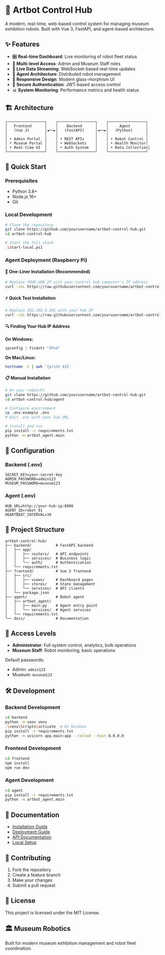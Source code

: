 # 🤖 Artbot Control Hub

A modern, real-time, web-based control system for managing museum exhibition robots. Built with Vue 3, FastAPI, and agent-based architecture.

## ✨ Features

- 🎛️ **Real-time Dashboard**: Live monitoring of robot fleet status
- 👥 **Multi-level Access**: Admin and Museum Staff roles  
- 🔄 **Live Data Streaming**: WebSocket-based real-time updates
- 🤖 **Agent Architecture**: Distributed robot management
- 📱 **Responsive Design**: Modern glass-morphism UI
- 🔐 **Secure Authentication**: JWT-based access control
- 📊 **System Monitoring**: Performance metrics and health status

## 🏗️ Architecture

```
┌─────────────────┐    ┌─────────────────┐    ┌─────────────────┐
│   Frontend      │    │    Backend      │    │     Agent       │
│   (Vue 3)       │◄──►│   (FastAPI)     │◄──►│   (Python)      │
│                 │    │                 │    │                 │
│ • Admin Portal  │    │ • REST APIs     │    │ • Robot Control │
│ • Museum Portal │    │ • WebSockets    │    │ • Health Monitor│
│ • Real-time UI  │    │ • Auth System   │    │ • Data Collection│
└─────────────────┘    └─────────────────┘    └─────────────────┘
```

## 🚀 Quick Start

### Prerequisites
- Python 3.8+
- Node.js 16+
- Git

### Local Development
```bash
# Clone the repository
git clone https://github.com/yourusername/artbot-control-hub.git
cd artbot-control-hub

# Start the full stack
.\start-local.ps1
```

### Agent Deployment (Raspberry Pi)

#### 🚀 One-Liner Installation (Recommended)
```bash
# Replace YOUR_HUB_IP with your control hub computer's IP address
curl -sSL https://raw.githubusercontent.com/yourusername/artbot-control-hub/main/install-agent.sh | bash
```

#### ⚡ Quick Test Installation
```bash
# Replace 192.168.0.201 with your hub IP
curl -sSL https://raw.githubusercontent.com/yourusername/artbot-control-hub/main/quick-install.sh | bash -s 192.168.0.201
```

#### 🔍 Finding Your Hub IP Address

**On Windows:**
```powershell
ipconfig | findstr "IPv4"
```

**On Mac/Linux:**
```bash
hostname -I | awk '{print $1}'
```

#### 📋 Manual Installation
```bash
# On your robot/Pi
git clone https://github.com/yourusername/artbot-control-hub.git
cd artbot-control-hub/agent

# Configure environment
cp .env.example .env
# Edit .env with your hub URL

# Install and run
pip install -r requirements.txt
python -m artbot_agent.main
```

## 🔧 Configuration

### Backend (.env)
```env
SECRET_KEY=your-secret-key
ADMIN_PASSWORD=admin123
MUSEUM_PASSWORD=museum123
```

### Agent (.env)
```env
HUB_URL=http://your-hub-ip:8000
AGENT_ID=robot_01
HEARTBEAT_INTERVAL=30
```

## 📁 Project Structure

```
artbot-control-hub/
├── backend/           # FastAPI backend
│   ├── app/
│   │   ├── routers/   # API endpoints
│   │   ├── services/  # Business logic
│   │   └── auth/      # Authentication
│   └── requirements.txt
├── frontend/          # Vue 3 frontend
│   ├── src/
│   │   ├── views/     # Dashboard pages
│   │   ├── stores/    # State management
│   │   └── services/  # API clients
│   └── package.json
├── agent/             # Robot agent
│   ├── artbot_agent/
│   │   ├── main.py    # Agent entry point
│   │   └── services/  # Agent services
│   └── requirements.txt
└── docs/              # Documentation
```

## 🎯 Access Levels

- **Administrator**: Full system control, analytics, bulk operations
- **Museum Staff**: Robot monitoring, basic operations

Default passwords:
- Admin: `admin123`
- Museum: `museum123`

## 🛠️ Development

### Backend Development
```bash
cd backend
python -m venv venv
.\venv\Scripts\activate  # On Windows
pip install -r requirements.txt
python -m uvicorn app.main:app --reload --host 0.0.0.0
```

### Frontend Development  
```bash
cd frontend
npm install
npm run dev
```

### Agent Development
```bash
cd agent
pip install -r requirements.txt
python -m artbot_agent.main
```

## 📖 Documentation

- [Installation Guide](docs/INSTALLATION.md)
- [Deployment Guide](docs/DEPLOYMENT.md)
- [API Documentation](docs/API.md)
- [Local Setup](docs/LOCAL_SETUP.md)

## 🤝 Contributing

1. Fork the repository
2. Create a feature branch
3. Make your changes
4. Submit a pull request

## 📄 License

This project is licensed under the MIT License.

## 🏛️ Museum Robotics

Built for modern museum exhibition management and robot fleet coordination.
